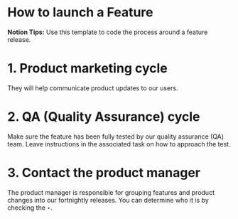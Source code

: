 # How to launch a Feature

**Notion Tips:** Use this template to code the process around a feature release.

 

# 1. Product marketing cycle

They will help communicate product updates to our users.

# 2. QA (Quality Assurance) cycle

Make sure the feature has been fully tested by our quality assurance (QA) team. Leave instructions in the associated task on how to approach the test.

# 3. Contact the product manager

The product manager is responsible for grouping features and product changes into our fortnightly releases. You can determine who it is by checking the ‣.